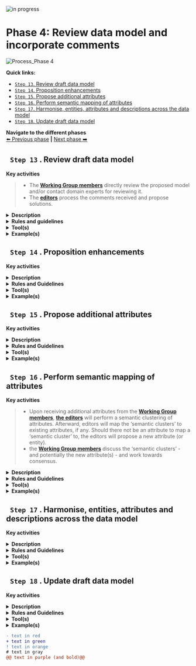![in progress](https://img.shields.io/badge/status-in%20progress-yellow)


# Phase 4: Review data model and incorporate comments
![Process_Phase 4](https://github.com/barthelemyf/SDG-sandbox/blob/master/process_and_method/resources/20200713_WP4_methodology_Phase4_v0.03.jpg)

**Quick links:**
- [`Step 13`. Review draft data model](https://github.com/barthelemyf/SDG-sandbox/blob/master/process_and_method/methodology/phase4.md#step-13-review-draft-data-model)
- [`Step 14`. Proposition enhancements](https://github.com/barthelemyf/SDG-sandbox/blob/master/process_and_method/methodology/phase4.md#step-14-proposition-enhancements)
- [`Step 15`. Propose additional attributes](https://github.com/barthelemyf/SDG-sandbox/blob/master/process_and_method/methodology/phase4.md#step-15-propose-additional-attributes)
- [`Step 16`. Perform semantic mapping of attributes](https://github.com/barthelemyf/SDG-sandbox/blob/master/process_and_method/methodology/phase4.md#step-16-perform-semantic-mapping-of-attributes)
- [`Step 17`. Harmonise, entities, attributes and descriptions across the data model](https://github.com/barthelemyf/SDG-sandbox/blob/master/process_and_method/methodology/phase4.md#step-17-harmonise-entities-attributes-and-descriptions-across-the-data-model)
- [`Step 18`. Update draft data model](https://github.com/barthelemyf/SDG-sandbox/blob/master/process_and_method/methodology/phase4.md#step-18-update-draft-data-model)

**Navigate to the different phases**\
[:arrow_left: Previous phase](https://github.com/barthelemyf/SDG-sandbox/blob/master/process_and_method/methodology/phase3.md) **|**
[Next phase :arrow_right:](https://github.com/barthelemyf/SDG-sandbox/blob/master/process_and_method/methodology/phase5.md)

## ` Step 13` . Review draft data model

**Key activities**

> * The [<b>Working Group members</b>](https://github.com/cbahim/SDG-sandbox/tree/master/process_and_method/stakeholders#working-group) directly review the proposed model and/or contact domain experts for reviewing it.
> * The [<b>editors</b>](https://github.com/cbahim/SDG-sandbox/tree/master/process_and_method/stakeholders#editors) process the comments received and propose solutions.

<details>
  <summary><b>Description</b></summary>
  
  Each published draft of the Data Model is reviewed by the Working Group and domain experts when relevant. 
  The Working Group and the editors agree on a tool to collaborate and capture the feedback.
  The reviewers create issues in the tool. When comments are received outside of the collaborative tool, the editor creates an issue in the issue tracker for each comment. 

  The editors respond within an agreed timeframe to each issue, informing the reviewer that they have noticed the comment.

  The reviewers are encouraged to propose a solution to their own issue. The editors consolidate the proposed solutions and explain the pros and cons of the different solutions  to the Working Group. If needed, the editors seek for additional contribution from the reviewers in collaboration with the moderator and rapporteur.

  The editors classify the issues and tag major issues which should be commented in priority by the reviewers.

  The moderators make sure that the agreement process is transparent for all reviewers.
  The Working Group must resolve each comment in one of three ways:
  
  * `Accepted`: This usually means that changes will be made that will be reflected in the next draft.
  *	`Rejected`: No changes will be made to the draft.
  *	`Partially accepted`: Some of the comment is accepted but other parts are rejected.

  After consideration of the comment, the editor records the resolution and sends a response to
  the reviewer. To a semantic issue, the response usually includes a summary of the context of the issue, the resolution agreed by the Working Group and the justification for the resolution, particularly in case the issue is rejected.

  The issues can be categorised in different ways. For example:
  *	**`Editorial issues`**
    Bug-fixes such as spaces, typos or small errors within the data models can directly be corrected by the editorial team who presents a summary of all editorial issues in the     next meeting following the correction.

  *	**`Semantic issues`**
    Issues concerning for instance the definitions used, the data type, the name of the entity or the namespace referred. The editors propose a resolution to the issue through the   collaborative tool, asking for further information to the Working Group when necessary. The proposed resolutions are discussed with the Working Group in the next meeting         following the issue creation  or directly via the collaborative tool.

  Semantic issues include the proposition of enhancements to the data model published or the proposition of additional attributes or entities that are not present in the model.  
  For further details about these two types of contribution, please check the dedicated steps.
</details>
<details>
  <summary><b>Rules and guidelines</b></summary>

* Creation of issues: to the maximal extent, contributors should be encouraged to directly create their issues on the collaborative tool.
* Use labelling and tagging for increasing searchability and responsiveness of contributors.
* Consider your audience for deciding how to present and discuss issues:
    * Presentation: technical vs business oriented
    * Voting mechanism: see consensus
* Give some structure or agree on issue naming for increasing comprehension of the issues. For example: 

```diff
+ Name of the data model or sub-part (e.g. relevant entity): | short statement of the issue
! VehicleRegistrationCertificate evidence should contain registration status
```
</details>
<details>
  <summary><b>Tool(s)</b></summary>
  
  Key aspects to consider:
  *	**Proprietary vs open access and licensing:** 
  ```diff
  + Are there licences or other requirements for accessing the tool? 
  ! GitHub: For contributing to a public repository, GitHub asks to create an account with a valid email address.
  + What are the licensing conditions?
  ! GitHub: For public repositories, the administrator can decide which licence applies. GitHub provides guidelines for licensing public repositories. As the content of public repositories is publicly available, the licences proposed are open source.
  + What are the limits of the free version?
  ! Each account created can use 1 GB of storage and 1 GB of monthly bandwidth for free. 
  ```
  *	**Archiving and persistence:** 
  ```diff
  + Who is owning and maintaining the tool? 
  ! GitHub: GitHub, Inc. owned by Microsoft is the organisation owning GitHub.
  + Has the owner engaged to store the content for a certain period? 
  ! GitHub intends to keep public repositories available except if specific conditions are met (such as violation of Terms of Service).
  ```
  *	**User-friendliness and adoption**
  ```diff
  + What is the current level of adoption of the tool?
  ! GitHub: most of the Working Group members are familiar with GitHub.
  + How easily can someone learn the basics?
  ! GitHub: Accessing and creating issues in GitHub is straightforward and well-documented. Additional features can be learnt along the way.
  ```
  *	**Security**
  ```diff
  + Is the content restricted?
  ! GitHub: There are no access restrictions for public repositories. 
  ```
</details>
<details>
  <summary><b>Example(s)</b></summary>
  The following example describes the review of a draft data model followed by the creation of an issue and its processing by the editors and Working Group members.
  
  The process is the following:
  
  1. The editors publish on GitHub under the correct folder the diagram and tables describing the [Vehicle registration certificate](https://github.com/SEMICeu/SDG-sandbox/tree/master/evidences/vehicle_registration_certificate/data_model).
  1. While reviewing the model, a semantic expert or a domain expert will try to answer the following questions:
     * Are all elements necessary for this evidence described in the model?
     * Are there conflicts between the elements of the model and the elements used in your country?
     * Do you agree with the definition of the elements?
     * Is the element mandatory or optional in your country (cardinality)?
     * Do you have specific codes or expected type (e.g. format of date, address etc.) for attributes?
  1. The reviewers document their issues on GitHUB. For example, concerning the vehicle registration certificate, the following issue was created [#45](https://github.com/SEMICeu/SDG-sandbox/issues/45)

  You may notice that the issue describes in practice several comments related to the vehicle registration certificate as well as an image of the data model used within the country. 
  
  To simplify the contribution of other reviewers to this issue, the editors will analyse the proposition, categorise it with labels, verify whether the issue should be restructured and describe the pros and cons of the issue documented. In our example, each bullet point from the general comments should represent a separate issue. 
  However, the editors should avoid as much as possible to complexify the structure of GitHub issues by creating complex hierarchies between the issues. For instance, the visual data model proposed by the issue owner does not need to be separated from the initial issue 45 since it represents a direct source of information which may be relevant for more than one issue. A good practice from here could be for other reviewers to share, as comments to this issue, their own data models.

> A simple guide if you would like to know how to [create an issue](https://docs.github.com/en/github/managing-your-work-on-github/creating-an-issue) on GitHub.
>
> 1. The editors or the moderator answer, usually within one working day, to the initial issue created by ackowledging the issue or directly giving an initial answer.
> 2. The editors give more details about the pros and cons of the issue(s) raised to trigger the discussions and comments from other Working Group members. 
> 3. The discussion continues as comments to the issue.
> 4. When no agreement has been reached, the editors prepare the discussions and alternatives to be tackled during the next webinar following the public review period.

 
</details>


## ` Step 14` . Proposition enhancements

**Key activities**
>
>

<details>
  <summary><b>Description</b></summary>
</details>

<details>
  <summary><b>Rules and Guidelines</b></summary>
</details>

<details>
  <summary><b>Tool(s)</b></summary>
</details>

<details>
  <summary><b>Example(s)</b></summary>
 
 ```
  TBD
  ```
</details>



## ` Step 15` . Propose additional attributes

**Key activities**
>
>

<details>
  <summary><b>Description</b></summary>
</details>

<details>
  <summary><b>Rules and Guidelines</b></summary>
</details>

<details>
  <summary><b>Tool(s)</b></summary>
</details>

<details>
  <summary><b>Example(s)</b></summary>

```
  TBD
  ```
</details>

## ` Step 16` . Perform semantic mapping of attributes

**Key activities**
> * Upon receiving additional attributes from the [<b>Working Group members</b>](https://github.com/cbahim/SDG-sandbox/tree/master/process_and_method/stakeholders#working-group), [<b>the editors</b>](https://github.com/cbahim/SDG-sandbox/tree/master/process_and_method/stakeholders#editors) will perform a semantic clustering of attributes. Afterward, editors will map the ‘semantic clusters’ to existing attributes, if any. Should there not be an attribute to map a ‘semantic cluster’ to, the editors will propose a new attribute (or entity). 
> * the [<b>Working Group members</b>](https://github.com/cbahim/SDG-sandbox/tree/master/process_and_method/stakeholders#working-group) discuss the ‘semantic clusters’ - and potentially the new attribute(s) - and work towards consensus. 

<details>
  <summary><b>Description</b></summary>
  Wherever attributes do not convey exactly the same information, ‘semantic clusters’ of similar attributes should be constructed to find a common, higher-level, and more general attribute to which the more specific attributes can be mapped. 
  
</details>

<details>
  <summary><b>Rules and Guidelines</b></summary>
  <i>There are no specific rules nor guidelines for this step.</i>
</details>

<details>
  <summary><b>Tool(s)</b></summary>
  <i>There are no specific tools for this step.</i>
</details>

<details>
  <summary><b>Example(s)</b></summary>

```
  TBD
  ```
</details>

## ` Step 17` . Harmonise, entities, attributes and descriptions across the data model

**Key activities**
>
>

<details>
  <summary><b>Description</b></summary>
</details>

<details>
  <summary><b>Rules and Guidelines</b></summary>
</details>

<details>
  <summary><b>Tool(s)</b></summary>
</details>

<details>
  <summary><b>Example(s)</b></summary>

```
  TBD
  ```
</details>

## ` Step 18` . Update draft data model

**Key activities**
>
>

<details>
  <summary><b>Description</b></summary>
</details>

<details>
  <summary><b>Rules and Guidelines</b></summary>
</details>

<details>
  <summary><b>Tool(s)</b></summary>
</details>

<details>
  <summary><b>Example(s)</b></summary>
 ```
  TBD
  ```
</details>

```diff
- text in red
+ text in green
! text in orange
# text in gray
@@ text in purple (and bold)@@
```
